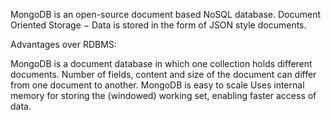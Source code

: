 MongoDB is an open-source document based NoSQL database.  Document Oriented Storage − Data is stored in the form of JSON style documents.

Advantages over RDBMS:

MongoDB is a document database in which one collection holds different documents. Number of fields, content and size of the document can differ from one document to another.
MongoDB is easy to scale
Uses internal memory for storing the (windowed) working set, enabling faster access of data.
